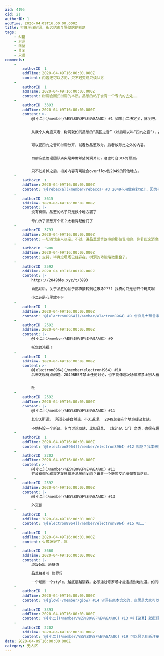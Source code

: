 ```yaml
---
aid: 4196
cid: 21
authorID: 1
addTime: 2020-04-09T16:00:00.000Z
title: 打算关闭树洞，永远结束与隔壁站的纠葛
tags:
    - 纠葛
    - 树洞
    - 隔壁
    - 关闭
    - 永远
comments:
    -
        authorID: 1
        addTime: 2020-04-09T16:00:00.000Z
        content: 内容还可以访问，只不过变成只读状态
    -
        authorID: 1
        addTime: 2020-04-09T16:00:00.000Z
        content: 树洞会回归树洞的本质，品葱的帖子会有一个专门的去处……
    -
        authorID: 3393
        addTime: 2020-04-09T16:00:00.000Z
        content: >-
            @[小二](/member/%E5%B0%8F%E4%BA%8C) #1 如果小二决定关，就关吧。


            从我个人角度来看，树洞就如同品葱的“美国之音”（以后可以叫“四九之音”），品葱核心管理团队每天定时视奸，在向品葱传输自由民主价值观方面起到了巨大作用。


            可以把四九之音和树洞分开，前者放品葱政治，后者放除此之外的内容。


            目前品葱管理团队确实是非常希望树洞关闭，这也符合BE4的预测。


            只不过关掉之后，相关内容有可能会overflow到2049的其他地方。
    -
        authorID: 1
        addTime: 2020-04-09T16:00:00.000Z
        content: '@[rebecca](/member/rebecca) #3 2049不用做在野党了，因为不值得，2049以后要天天批matters'
    -
        authorID: 3615
        addTime: 2020-04-09T16:00:00.000Z
        content: |-
            没有树洞，品葱的帖子只是换个地方罢了

            专门为了品葱开个区？太看得起他们了
    -
        authorID: 3793
        addTime: 2020-04-09T16:00:00.000Z
        content: 一切酒馆主人决定。不过，讲品葱爱情故事的那位说书的，你看到这消息能不能出来吱个声，告诉酒客们以后去哪里听书!
    -
        authorID: 3908
        addTime: 2020-04-09T16:00:00.000Z
        content: 支持，毕竟垃圾场已经存在，树洞的功能略微重叠了。
    -
        authorID: 2592
        addTime: 2020-04-09T16:00:00.000Z
        content: |-
            https://2049bbs.xyz/t/3993

            自贴以后，关于品葱的帖子都直接转到垃圾场???? 我真的只是想开个玩笑啊

            小二还是心里放不下
    -
        authorID: 1
        addTime: 2020-04-09T16:00:00.000Z
        content: '@[electron8964](/member/electron8964) #8 您真是大预言家'
    -
        authorID: 2592
        addTime: 2020-04-09T16:00:00.000Z
        content: |-
            @[小二](/member/%E5%B0%8F%E4%BA%8C) #9

            托您的鸿福！
    -
        authorID: 1
        addTime: 2020-04-09T16:00:00.000Z
        content: >-
            @[electron8964](/member/electron8964) #10
            后来发现有点问题，2049BBS不禁止任何讨论，也不能像垃圾场那样禁止别人看主贴，想了想，只能扔到一个新区了……


            吐
    -
        authorID: 2592
        addTime: 2020-04-09T16:00:00.000Z
        content: |-
            @[小二](/member/%E5%B0%8F%E4%BA%8C) #11

            其实无所谓。 所谓心静自然凉，不无道理， 2049总会有个地方提及友站。

            不妨特设一个新区，专门讨论友站，比如品葱， china\_irl 之类，也很有趣
    -
        authorID: 1
        addTime: 2020-04-09T16:00:00.000Z
        content: '@[electron8964](/member/electron8964) #12 叫啥？我本来打算叫无人区的……'
    -
        authorID: 2202
        addTime: 2020-04-09T16:00:00.000Z
        content: >-
            @[小二](/member/%E5%B0%8F%E4%BA%8C) #11
            开放树洞的初衷不就是存放品葱相关吗？再开一个新区又和树洞有啥区别。
    -
        authorID: 2592
        addTime: 2020-04-09T16:00:00.000Z
        content: |-
            @[小二](/member/%E5%B0%8F%E4%BA%8C) #13

            外交部
    -
        authorID: 1
        addTime: 2020-04-09T16:00:00.000Z
        content: '@[electron8964](/member/electron8964) #15 呕……'
    -
        authorID: 1
        addTime: 2020-04-09T16:00:00.000Z
        content: 火葬场好了，逃
    -
        authorID: 3660
        addTime: 2020-04-09T16:00:00.000Z
        content: |-
            垃圾场叫 地狱道

            品葱相关叫 修罗场

            一个版面一个style，越底层越阴森。必须通过修罗场才能连接到地狱道。如同暗网那样。。。
    -
        authorID: 1
        addTime: 2020-04-09T16:00:00.000Z
        content: '@[glow](/member/glow) #14 树洞有原本含义的，意思是大家可以匿名讨论。后面会给树洞添加匿名功能。'
    -
        authorID: 3393
        addTime: 2020-04-09T16:00:00.000Z
        content: '@[小二](/member/%E5%B0%8F%E4%BA%8C) #13 叫【诸夏】就挺好的。'
    -
        authorID: 2202
        addTime: 2020-04-09T16:00:00.000Z
        content: '@[小二](/member/%E5%B0%8F%E4%BA%8C) #19 可以预见到新注册用户会大量减少了。'
date: 2020-04-09T16:00:00.000Z
category: 无人区
---
```



